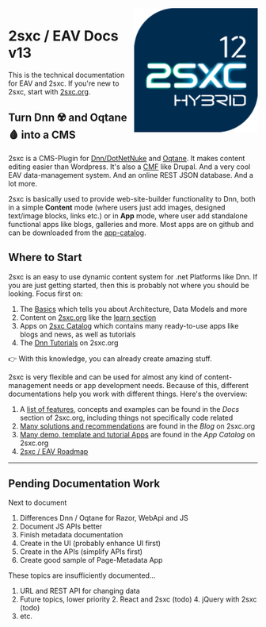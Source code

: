 
<img src="assets/logos/v12/2sxc12-200.png" width="250px" align="right" class="float-right">

# 2sxc / EAV Docs v13

This is the technical documentation for EAV and 2sxc. If you're new to 2sxc, start with [2sxc.org](https://2sxc.org/).

## Turn Dnn ☢️ and Oqtane 🩸 into a CMS

2sxc is a CMS-Plugin for [Dnn/DotNetNuke](http://www.dnnsoftware.com/) and [Oqtane](xref:Basics.Platforms.Oqtane.Index). It makes content editing easier than Wordpress. It's also a [CMF](https://en.wikipedia.org/wiki/List_of_content_management_frameworks) like Drupal. And a very cool EAV data-management system. And an online REST JSON database. And a lot more.

2sxc is basically used to provide web-site-builder functionality to Dnn, both in a simple **Content** mode (where users just add images, designed text/image blocks, links etc.) or in **App** mode, where user add standalone functional apps like blogs, galleries and more. Most apps are on github and can be downloaded from the [app-catalog](https://2sxc.org/en/apps).


## Where to Start

2sxc is an easy to use dynamic content system for .net Platforms like Dnn. 
If you are just getting started, then this is probably not where you should be looking. Focus first on:

1. The [Basics](xref:Basics.Index) which tells you about Architecture, Data Models and more
1. Content on [2sxc.org](https://2sxc.org/) like the [learn section](https://2sxc.org/en/learn)
1. Apps on [2sxc Catalog](https://2sxc.org/en/apps) which contains many ready-to-use apps like blogs and news, as well as tutorials 
1. The [Dnn Tutorials](https://2sxc.org/dnn-tutorials/en/) on 2sxc.org

👉 With this knowledge, you can already create amazing stuff. 

2sxc is very flexible and can be used for almost any kind of content-management needs or app development needs. 
Because of this, different documentations help you work with different things. 
Here's the overview:

1. A [list of features](http://2sxc.org/en/docs), concepts and examples can be found in the _Docs_ section of 2sxc.org, including things not specifically code related
1. [Many solutions and recommendations](http://2sxc.org/en/blog) are found in the _Blog_ on 2sxc.org
1. [Many demo, template and tutorial Apps](http://2sxc.org/en/Apps) are found in the _App Catalog_ on 2sxc.org
1. [2sxc / EAV Roadmap](xref:Internal.Progress.Roadmap)




---

## Pending Documentation Work

Next to document

1. Differences Dnn / Oqtane for Razor, WebApi and JS
1. Document JS APIs better
1. Finish metadata documentation
  1. Create in the UI (probably enhance UI first)
  1. Create in the APIs (simplify APIs first)
  1. Create good sample of Page-Metadata App

These topics are insufficiently documented...

1. URL and REST API for changing data
1. Future topics, lower priority
    2. React and 2sxc (todo)
    4. jQuery with 2sxc (todo)
1. etc.


